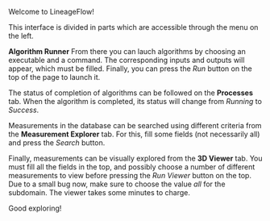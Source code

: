 <p>
Welcome to LineageFlow!
</p>

<p>
This interface is divided in parts which are accessible through the menu on the left.
</p>

<p>
 <b>Algorithm Runner</b>
From there you can lauch algorithms by choosing an executable and a command.
The corresponding inputs and outputs will appear, which must be filled.
Finally, you can press the <i>Run</i> button on the top of the page to launch it.
</p>

<p>
The status of completion of algorithms can be followed on the <b>Processes</b> tab.
When the algorithm is completed, its status will change from <i>Running</i> to <i>Success</i>.
</p>

<p>
Measurements in the database can be searched using different criteria from the <b>Measurement Explorer</b> tab.
For this, fill some fields (not necessarily all) and press the <i>Search</i> button.
</p>

<p>
Finally, measurements can be visually explored from the <b>3D Viewer</b> tab.
You must fill all the fields in the top, and possibly choose a number of different measurements to view before pressing the <i>Run Viewer</i> button on the top.
Due to a small bug now, make sure to choose the value <i>all</i> for the subdomain.
The viewer takes some minutes to charge.
</p>

<p>
Good exploring!
</p>
